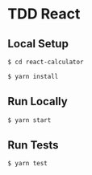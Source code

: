 # TDD React

## Local Setup
```sh
$ cd react-calculator
```

```sh
$ yarn install
```

## Run Locally
```sh
$ yarn start
```

## Run Tests
```sh
$ yarn test
```
